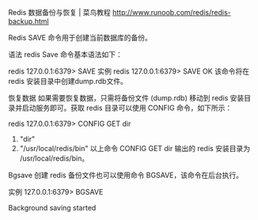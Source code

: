 Redis 数据备份与恢复 | 菜鸟教程 http://www.runoob.com/redis/redis-backup.html

Redis SAVE 命令用于创建当前数据库的备份。

语法
redis Save 命令基本语法如下：

redis 127.0.0.1:6379> SAVE 
实例
redis 127.0.0.1:6379> SAVE 
OK
该命令将在 redis 安装目录中创建dump.rdb文件。

恢复数据
如果需要恢复数据，只需将备份文件 (dump.rdb) 移动到 redis 安装目录并启动服务即可。获取 redis 目录可以使用 CONFIG 命令，如下所示：
 
redis 127.0.0.1:6379> CONFIG GET dir
1) "dir"
2) "/usr/local/redis/bin"
以上命令 CONFIG GET dir 输出的 redis 安装目录为 /usr/local/redis/bin。

Bgsave
创建 redis 备份文件也可以使用命令 BGSAVE，该命令在后台执行。

实例
127.0.0.1:6379> BGSAVE

Background saving started